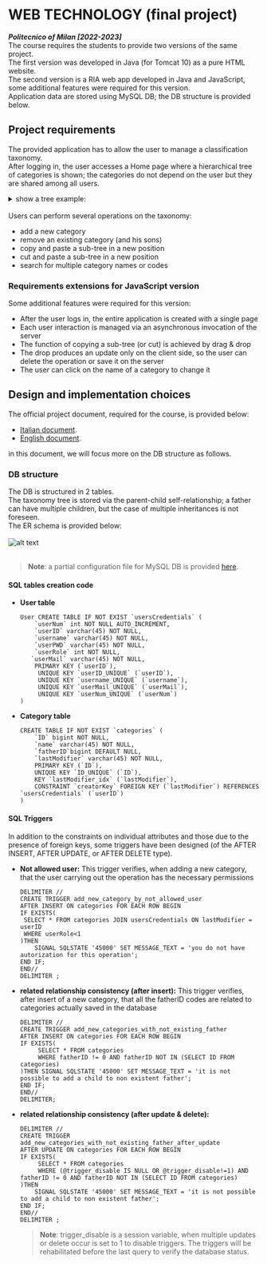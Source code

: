 # WEB TECHNOLOGY (final project) 
***Politecnico of Milan [2022-2023]***
<br>
The course requires the students to provide two versions of the same project. <br>
The first version was developed in Java (for Tomcat 10) as a pure HTML website. <br>
The second version is a RIA web app developed in Java and JavaScript, some additional features were required for this version.<br>
Application data are stored using MySQL DB; the DB structure is provided below.

## Project requirements
The provided application has to allow the user to manage a classification taxonomy. <br> 
After logging in, the user accesses a Home page where a hierarchical tree of categories is shown; the categories do not depend on the user but they are shared among all users. <br>
<details>
<summary>show a tree example:</summary>

  * 9 Materiali solidi
  * 91 Materiali inerti
  * 911 Inerti da edilizia
  * 9111 Amianto
  * 91111 Amianto in lastre
  * 91112 Amianto in frammenti
  * 9112 Materiali cementizi
  * 912 Inerti ceramici
  * 9121 Piastrelle
  * 9122 Sanitari

</details><br>
Users can perform several operations on the taxonomy:

  * add a new category
  * remove an existing category (and his sons)
  * copy and paste a sub-tree in a new position
  * cut and paste a sub-tree in a new position
  * search for multiple category names or codes

### Requirements extensions for JavaScript version
Some additional features were required for this version:
 * After the user logs in, the entire application is created with a single page
 * Each user interaction is managed via an asynchronous invocation of the server
 * The function of copying a sub-tree (or cut) is achieved by drag & drop
 * The drop produces an update only on the client side, so the user can delete the operation or save it on the server
 * The user can click on the name of a category to change it

## Design and implementation choices
The official project document, required for the course, is provided below:
 * [Italian document](https://github.com/MatteoBriscini/WEB-TECHNOLOGY-final-project-/blob/master/deliveries/TIWDocumentazione-ita.pdf). 
 * [English document](https://github.com/MatteoBriscini/WEB-TECHNOLOGY-final-project-/blob/master/deliveries/tiwDocumentazione-eng.pdf).
 
in this document, we will focus more on the DB structure as follows.
### DB structure
The DB is structured in 2 tables. <br>
The taxonomy tree is stored via the parent-child self-relationship; a father can have multiple children, but the case of multiple inheritances is not foreseen. <br>
The ER schema is provided below: <br> <br>
![alt text](https://github.com/MatteoBriscini/WEB-TECHNOLOGY-final-project-/blob/master/deliveries/TIW.SchemaER.png) <br> <br>
>**Note**: a partial configuration file for MySQL DB is provided [here](https://github.com/MatteoBriscini/WEB-TECHNOLOGY-final-project-/blob/master/deliveries/DBtest.zip).
#### SQL tables creation code
 * **User table**
   ```
   User CREATE TABLE IF NOT EXIST `usersCredentials` (
 	   `userNum` int NOT NULL AUTO_INCREMENT,
 	   `userID` varchar(45) NOT NULL,
 	   `username` varchar(45) NOT NULL,
 	   `userPWD` varchar(45) NOT NULL,
 	   `userRole` int NOT NULL,
  	  `userMail` varchar(45) NOT NULL,
 	   PRIMARY KEY (`userID`),
 	  	UNIQUE KEY `userID_UNIQUE` (`userID`),
 	  	UNIQUE KEY `username_UNIQUE` (`username`),
 	  	UNIQUE KEY `userMail_UNIQUE` (`userMail`),
 	  	UNIQUE KEY `userNum_UNIQUE` (`userNum`)
   )
   ```
 * **Category table**
   ```
   CREATE TABLE IF NOT EXIST `categories` (
 	   `ID` bigint NOT NULL,
 	   `name` varchar(45) NOT NULL,
 	   `fatherID`bigint DEFAULT NULL,
 	   `lastModifier` varchar(45) NOT NULL,
 	   PRIMARY KEY (`ID`),
 	   UNIQUE KEY `ID_UNIQUE` (`ID`),
 	   KEY `lastModifier_idx` (`lastModifier`),
 	   CONSTRAINT `creatorKey` FOREIGN KEY (`lastModifier`) REFERENCES `usersCredentials` (`userID`)
   )
   ```
#### SQL Triggers
In addition to the constraints on individual attributes and those due to the presence of foreign keys, some triggers have been designed (of the AFTER INSERT, AFTER UPDATE, or AFTER DELETE type).
 * **Not allowed user:** This trigger verifies, when adding a new category, that the user carrying out the operation has the necessary permissions
   ```
   DELIMITER //
   CREATE TRIGGER add_new_category_by_not_allowed_user 
   AFTER INSERT ON categories FOR EACH ROW BEGIN
   IF EXISTS(
   	SELECT * FROM categories JOIN usersCredentials ON lastModifier = userID
   	WHERE userRole<1
   )THEN 
       SIGNAL SQLSTATE '45000' SET MESSAGE_TEXT = 'you do not have autorization for this operation';
   END IF;
   END//
   DELIMITER ;
   ```
 * **related relationship consistency (after insert):** This trigger verifies, after insert of a new category, that all the fatherID codes are related to categories actually saved in the database
   ```
   DELIMITER //
   CREATE TRIGGER add_new_categories_with_not_existing_father 
   AFTER INSERT ON categories FOR EACH ROW BEGIN
   IF EXISTS(
   		SELECT * FROM categories
   		WHERE fatherID != 0 AND fatherID NOT IN (SELECT ID FROM categories)
   )THEN SIGNAL SQLSTATE '45000' SET MESSAGE_TEXT = 'it is not possible to add a child to non existent father';
   END IF;
   END//
   DELIMITER;
   ```
 * **related relationship consistency (after update & delete):**
   ```
   DELIMITER //
   CREATE TRIGGER add_new_categories_with_not_existing_father_after_update
   AFTER UPDATE ON categories FOR EACH ROW BEGIN
   IF EXISTS(
   		SELECT * FROM categories
   		WHERE (@trigger_disable IS NULL OR @trigger_disable!=1) AND fatherID != 0 AND fatherID NOT IN (SELECT ID FROM categories)
   )THEN 
       SIGNAL SQLSTATE '45000' SET MESSAGE_TEXT = 'it is not possible to add a child to non existent father';
   END IF;
   END//
   DELIMITER ;
   ```
   >**Note**: trigger_disable is a session variable, when multiple updates or delete occur is set to 1 to disable triggers. The triggers will be rehabilitated before the last query to verify the database status.
